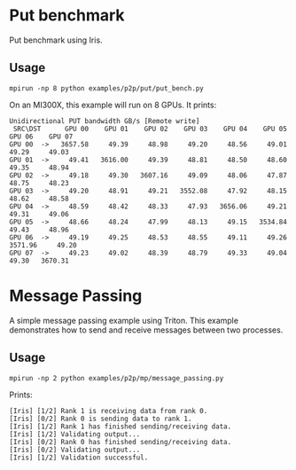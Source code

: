 # Put benchmark

Put benchmark using Iris.

## Usage

```terminal
mpirun -np 8 python examples/p2p/put/put_bench.py
```
On an MI300X, this example will run on 8 GPUs. It prints:
```terminal
Unidirectional PUT bandwidth GB/s [Remote write]
 SRC\DST      GPU 00    GPU 01    GPU 02    GPU 03    GPU 04    GPU 05    GPU 06    GPU 07
GPU 00  ->   3657.58     49.39     48.98     49.20     48.56     49.01     49.29     49.03
GPU 01  ->     49.41   3616.00     49.39     48.81     48.50     48.60     49.35     48.94
GPU 02  ->     49.18     49.30   3607.16     49.09     48.06     47.87     48.75     48.23
GPU 03  ->     49.20     48.91     49.21   3552.08     47.92     48.15     48.62     48.58
GPU 04  ->     48.59     48.42     48.33     47.93   3656.06     49.21     49.31     49.06
GPU 05  ->     48.66     48.24     47.99     48.13     49.15   3534.84     49.43     48.96
GPU 06  ->     49.19     49.25     48.53     48.55     49.11     49.26   3571.96     49.20
GPU 07  ->     49.23     49.02     48.39     48.79     49.33     49.04     49.30   3670.31
```

# Message Passing

A simple message passing example using Triton. This example demonstrates how to send and receive messages between two processes.

## Usage

```terminal
mpirun -np 2 python examples/p2p/mp/message_passing.py
```
Prints:
```terminal
[Iris] [1/2] Rank 1 is receiving data from rank 0.
[Iris] [0/2] Rank 0 is sending data to rank 1.
[Iris] [1/2] Rank 1 has finished sending/receiving data.
[Iris] [1/2] Validating output...
[Iris] [0/2] Rank 0 has finished sending/receiving data.
[Iris] [0/2] Validating output...
[Iris] [1/2] Validation successful.
```